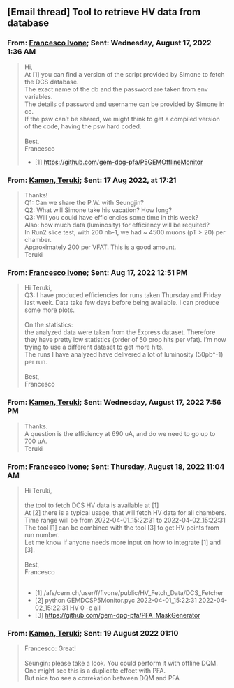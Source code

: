 ## [Email thread] Tool to retrieve HV data from database 
### From: [Francesco Ivone](francesco.ivone@cern.ch); Sent: Wednesday, August 17, 2022 1:36 AM
> Hi, </br>
At [1] you can find a version of the script provided by Simone to fetch the DCS database.  </br>
The exact name of the db and the password are taken from env variables.  </br>
The details of password and username can be provided by Simone in cc.  </br>
If the psw can’t be shared, we might think to get a compiled version of the code, having the psw hard coded.  </br>
>  </br>
> Best, </br>
Francesco </br>
> * [1] https://github.com/gem-dpg-pfa/P5GEMOfflineMonitor

### From: [Kamon, Teruki](kamon@physics.tamu.edu); Sent: 17 Aug 2022, at 17:21
> Thanks! </br>
Q1: Can we share the P.W. with Seungjin? </br>
Q2: What will Simone take his vacation? How long? </br>
Q3: Will you could have efficiencies some time in this week? </br>
Also: how much data (luminosity) for efficiency will be requited? </br>
In Run2 slice test, with 200 nb-1, we had ~ 4500 muons (pT > 20) per chamber. </br>
Approximately 200 per VFAT.  This is a good amount. </br>
Teruki

### From: [Francesco Ivone](francesco.ivone@cern.ch); Sent: Aug 17, 2022 12:51 PM
> Hi Teruki, </br>
Q3: I have produced efficiencies for runs taken Thursday and Friday last week. Data take few days before being available. I can produce some more plots.  </br>
> </br>
> On the statistics: </br>
the analyzed data were taken from the Express dataset. Therefore they have pretty low statistics (order of 50 prop hits per vfat). I’m now trying to use a different dataset to get more hits.  </br>
The runs I have analyzed have delivered a lot of luminosity (50pb^-1) per run.  </br>
> </br>
>Best, </br>
Francesco
 
 
### From: [Kamon, Teruki](kamon@physics.tamu.edu); Sent: Wednesday, August 17, 2022 7:56 PM
> Thanks. </br> 
A question is the efficiency at 690 uA, and do we need to go up to 700 uA. </br>
Teruki 

### From: [Francesco Ivone](francesco.ivone@cern.ch); Sent: Thursday, August 18, 2022 11:04 AM
> Hi Teruki, </br>
> </br>
> the tool to fetch DCS HV data is available at [1] </br>
At [2] there is a typical usage, that will fetch HV data for all chambers. Time range will be from 2022-04-01_15:22:31 to  2022-04-02_15:22:31
> </br>
> The tool [1] can be combined with the tool [3] to get HV points from run number. </br>
Let me know if anyone needs more input on how to integrate [1] and [3]. </br>
> </br>
> Best, </br>
> Francesco </br>
> </br>
> * [1] /afs/cern.ch/user/f/fivone/public/HV_Fetch_Data/DCS_Fetcher </br>
> * [2] python GEMDCSP5Monitor.pyc 2022-04-01_15:22:31 2022-04-02_15:22:31 HV 0 -c all </br>
> * [3] https://github.com/gem-dpg-pfa/PFA_MaskGenerator


### From: [Kamon, Teruki](kamon@physics.tamu.edu); Sent:  19 August 2022 01:10 
> Francesco: Great! </br>
> </br>
> Seungin: please take a look. You could perform it with offline DQM. </br>
One might see this is a duplicate effoet with PFA. </br>
But nice too see a correkation between DQM and PFA
